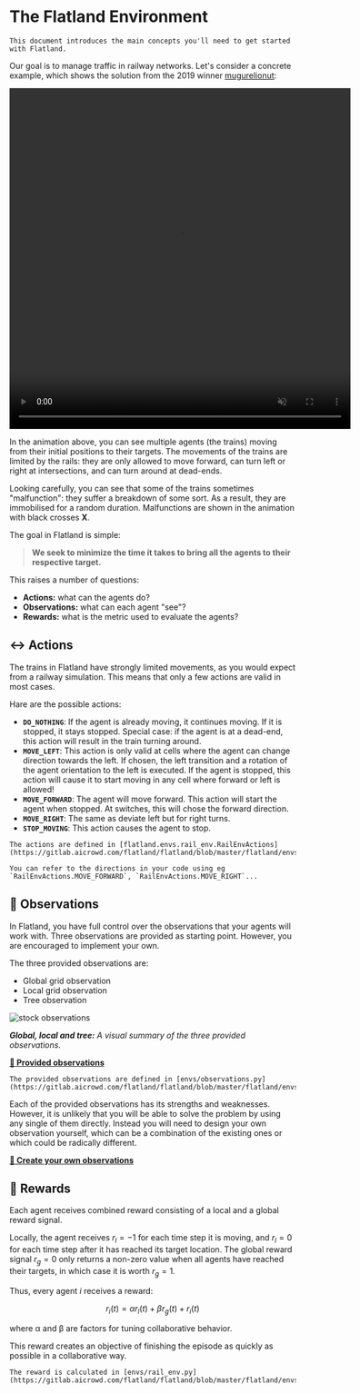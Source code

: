 The Flatland Environment
===

```{admonition} TL;DR
This document introduces the main concepts you'll need to get started with Flatland.
```

Our goal is to manage traffic in railway networks. Let's consider a concrete example, which shows the solution from the 2019 winner [mugurelionut](https://www.aicrowd.com/participants/mugurelionut):

<video controls="controls" muted="muted" autoplay="autoplay" loop="loop" class="media" width="600" height="600" src="https://aicrowd-production.s3.eu-central-1.amazonaws.com/misc/flatland-rl-Media/e2fbaf24-53de-4802-9995-3985dec3c971.mp4"></video>

In the animation above, you can see multiple agents (the trains) moving from their initial positions to their targets. The movements of the trains are limited by the rails: they are only allowed to move forward, can turn left or right at intersections, and can turn around at dead-ends.

Looking carefully, you can see that some of the trains sometimes "malfunction": they suffer a breakdown of some sort. As a result, they are immobilised for a random duration. Malfunctions are shown in the animation with black crosses **X**.

The goal in Flatland is simple:

> **We seek to minimize the time it takes to bring all the agents to their respective target.** 

This raises a number of questions:

- **Actions:** what can the agents do?
- **Observations:** what can each agent "see"?
- **Rewards:** what is the metric used to evaluate the agents?

↔️ Actions
---

The trains in Flatland have strongly limited movements, as you would expect from a railway simulation. This means that only a few actions are valid in most cases.

Hare are the possible actions:

- **`DO_NOTHING`**:  If the agent is already moving, it continues moving. If it is stopped, it stays stopped. Special case: if the agent is at a dead-end, this action will result in the train turning around.
- **`MOVE_LEFT`**: This action is only valid at cells where the agent can change direction towards the left. If chosen, the left transition and a rotation of the agent orientation to the left is executed. If the agent is stopped, this action will cause it to start moving in any cell where forward or left is allowed!
- **`MOVE_FORWARD`**: The agent will move forward. This action will start the agent when stopped. At switches, this will chose the forward direction.
- **`MOVE_RIGHT`**: The same as deviate left but for right turns.
- **`STOP_MOVING`**: This action causes the agent to stop.

```{admonition} Code reference
The actions are defined in [flatland.envs.rail_env.RailEnvActions](https://gitlab.aicrowd.com/flatland/flatland/blob/master/flatland/envs/rail_env.py#L45).

You can refer to the directions in your code using eg `RailEnvActions.MOVE_FORWARD`, `RailEnvActions.MOVE_RIGHT`...
```

👀 Observations
---

In Flatland, you have full control over the observations that your agents will work with. Three observations are provided as starting point. However, you are encouraged to implement your own.

The three provided observations are:
- Global grid observation
- Local grid observation
- Tree observation

![stock observations](https://i.imgur.com/oo8EIYv.png)

***Global, local and tree:** A visual summary of the three provided observations.*

**[🔗 Provided observations](env/observations)**

```{admonition} Code reference
The provided observations are defined in [envs/observations.py](https://gitlab.aicrowd.com/flatland/flatland/blob/master/flatland/envs/observations.py)
```

Each of the provided observations has its strengths and weaknesses. However, it is unlikely that you will be able to solve the problem by using any single of them directly. Instead you will need to design your own observation yourself, which can be a combination of the existing ones or which could be radically different.

**[🔗 Create your own observations](env/custom_observations)**


🌟 Rewards
---

Each agent receives combined reward consisting of a local and a global reward signal. 

Locally, the agent receives $r_l = −1$ for each time step it is moving, and $r_l = 0$ for each time step after it has reached its target location. The global reward signal $r_g = 0$ only returns a non-zero value when all agents have reached their targets, in which case it is worth $r_g = 1$. 

Thus, every agent $i$ receives a reward:

$$r_i(t) = α r_l(t) + β r_g(t) + r_i(t)$$

where α and β are factors for tuning collaborative behavior. 

This reward creates an objective of finishing the episode as quickly as possible in a collaborative way.

```{admonition} Code reference
The reward is calculated in [envs/rail_env.py](https://gitlab.aicrowd.com/flatland/flatland/blob/master/flatland/envs/rail_env.py)
```